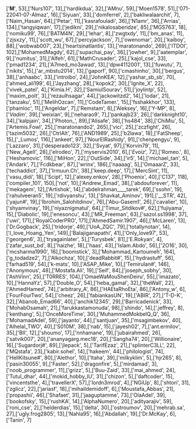 ['______M______', 53],['Nurs107', 13],['hardikdua', 32],['AMnu', 59],['Moen1578', 51],['071-22041-07-Almaz', 16],['Siyuan', 33],['domferrel', 2],['bakliwalaarchit', 7],['Naim_Hasan', 64],['Petar', 11],['kasrafouladi', 36],['N1amr', 36],['Arrias', 134],['tangyiqwan', 17],['jedikni', 29],['nikalosaberidze', 85],['MGS763', 18],['nomiku99', 76],['BATM4N', 29],['lehar', 8],['zwgtxdy', 11],['bm_anas', 11],['zjsxzy', 11],['scott_wu', 67],['percyjackson', 7],['owenomar', 20],['kaiboy', 88],['wobwab007', 23],['heartsinatlantis', 13],['maratonando', 269],['ITDOI', 102],['MohamedMagdy', 62],['supachai_pay', 36],['jowher', 9],['aatemplar', 9],['numitus', 31],['Alfeh', 61],['MathCrusader', 25],['kajol_cse', 33],['pmad1234', 21],['A7med_mo3awad', 13],['dpw4112001', 13],['fuwutu', 7],['nikits', 15],['ar_mbstu2014', 13],['gaporf', 90],['cmashinho', 30],['bergus', 38],['anhaabc', 33],['introibo', 24],['JohnKEA', 12],['yashar_sb_sb', 70],['ahmed_ali199', 6],['Jayzhang', 28],['kopok2', 30],['Ignite_X', 22],['vivek_patel', 4],['Kimia.H', 32],['SamiulSourav', 51],['joylintp', 52],['maxim_polt', 3],['rezaulhsagar', 44],['jackowitzd2', 14],['lodar', 21],['tanzaku', 51],['MelihOzcan', 11],['CodeTamer.', 15],['fsshakkhor', 133],['phamloc', 11],['Angeldar', 7],['Remstam', 8],['Aleksey', 16],['Y-MP', 8],['_Vadim_', 39],['weixian', 9],['neharao9', 7],['pankajb23', 26],['darkknight10', 34],['kalpjain', 34],['Photon_', 89],['Alisafe', 38],['hs484', 38],['ChiMiu', 5],['Artemis.Fowl', 25],['maratonando2', 265],['vici', 25],['zczfight', 26],['tazim5032', 26],['CtrlAlt', 76],['AND1989', 25],['b2lawa', 18],['FatSheep', 15],['_Lumos', 116],['ankeet', 97],['NourElRashidy', 91],['chenpengyu', 9],['Lazzaro', 31],['desperado123', 32],['Svyat', 97],['Korvin79', 11],['New_AgeII', 28],['elrodeo', 7],['myservis2010', 6],['_Evoiz_', 72],['Romeo.', 8],['Heshamovic', 116],['MiHon', 22],['OutSide', 34],['ir5', 14],['michael_tan', 5],['Andark', 7],['Fcdkbear', 87],['wrinx', 186],['naaaag', 5],['OmaaarZ', 33],['techaddict', 37],['Irmuun.Ch', 38],['keep.deep', 17],['MercSint', 11],['vasu_didi', 18],['Scipt', 12],['alexey.enkov', 28],['Phoenix', 40],['C137', 118],['compiler_101', 150],['not', 10],['Andrew_Emad', 38],['abdouforever', 11],['mekagem', 12],['Artishok', 14],['abdelrahman____tarek', 69],['ssohn', 19],['rahulveeran5', 19],['rdivyanshu', 13],['Shavkat_Aminov', 191],['__STR', 42],['yajun#', 19],['Ibrohim_Salohitdinov', 76],['Abu-Gasem1', 26],['cavalier', 10],['shyamvinay', 19],['niyaznigmatul', 64],['Timur_Sitdikov#', 62],['fujiyama', 15],['Diabolic', 19],['enesoncu', 43],['MR_Freeman', 63],['sazol.ss1998', 37],['uwi', 171],['RoyalCoderPRO', 171],['AhmedSamir.1907', 46],['McLaren', 13],['Dr.Gogback', 25],['tridorje', 49],['UoA_ZQC', 79],['totallynotan', 14],['I_love_Hoang_Yen', 149],['Balajiganapathi', 41],['Only_love97', 53],['georgen6', 3],['tryagainlater', 5],['Turysbek', 81],['E.Rokyan', 4],['zafar_sust_bd', 8],['haizhe', 18],['haas', 43],['Islam.Abdo', 56],['2O16', 30],['mcsharma1990', 16],['boomstick', 3],['Mohammad_Kartoumeh', 164],['g_todadze2', 7],['Alkochza', 10],['deadRabbit#', 15],['hydrastuff', 56],['farhad519', 54],['k-mats', 10],['ASAP_Mike', 10],['Temirulan#', 146],['Anonymous', 48],['Mostafa.Ali', 19],['Seif', 84],['joseph_sobhy', 30],['AshVinn', 25],['T0RRES', 104],['OmaeWaMouShenDeiru', 55],['imazato', 10],['HannaYz', 57],['Double_O', 54],['heba_gamal', 32],['theWall', 22],['AhmedHamed', 74],['arbitrary_A', 86],['HAEtaRhoEta', 86],['Antony_w', 6],['FourFourTwo', 54],['cheez', 26],['fabiankasUN', 19],['ABIR', 27],['T-D-K', 32],['Abanob_Emad66', 40],['anchik12345', 29],['Barricadenick', 33],['MohabOsamah', 21],['farukkastamonuda', 98],['shindo', 14],['.jeffrey', 8],['kenthang', 5],['OnceMoreTime', 30],['MuhammedMokbelQ_Q', 36],['MohamadAdel', 59],['jayanto', 44],['santjuan', 35],['msagimbekov', 40],['Alhelal_TWO', 40],['S010M', 38],['nab', 15],['jayesh02', 7],['ant.ermilov', 35],['BII', 12],['shoumo', 17],['nnhamane', 19],['jubairahmed', 26],['satvik007', 20],['ananyagarg.mec18', 20],['Sangha74', 20],['Willionaire', 16],['Sugardorj#', 89],['jlepack', 5],['TarifEzaz', 21],['splinterC3LL', 22],['MQstafa', 23],['kabir.sohel', 14],['hakeem', 44],['philologist', 74],['HellKitsune#', 80],['Alethor', 10],['ltaha', 39],['milkyklim', 5],['hjr265', 8],['pasin30055', 9],['Faster', 52],['dragonfire', 5],['mirdamad', 3],['noob_programmer', 11],['grizz', 5],['Buu-Zaid', 33],['mai_ahmed', 24],['Tutul_dhar', 44],['mokid_hobby_IU', 31],['chizon', 5],['daftcoder', 15],['vincentsthe', 4],['travellerX', 57],['lordn3mrod', 4],['NGiUp', 8],['shtori', 31],['zglicz', 22],['jariasf', 18],['mihaildemidoff', 6],['Moustafa_Abbas', 21],['propashii', 46],['Shafaet', 31],['jaaguptamme', 73],['OlaAdel', 39],['bookofsky', 15],['rushKA', 14],['AlphaNumero', 20],['adityarajiv', 59],['roni_cse', 2],['helderdias', 15],['delta', 30],['ostroumov', 20],['mehrab.sa', 27],['ugly.frog2805', 13],['Nahla95', 16],['Abdallah', 19],['Dr.McKay', 6],['Tanin', 7]